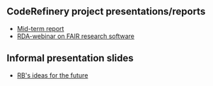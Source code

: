 

## CodeRefinery project presentations/reports

- [Mid-term report](http://cicero.xyz/v3/remark/0.14.0/github.com/coderefinery/reports/main/mid-term.md/)
- [RDA-webinar on FAIR research software](http://cicero.xyz/v3/remark/0.14.0/github.com/coderefinery/reports/main/fair-webinar.md/)



## Informal presentation slides

- [RB's ideas for the future](http://cicero.xyz/v3/remark/0.14.0/github.com/coderefinery/reports/main/rb-ideas.md/)
